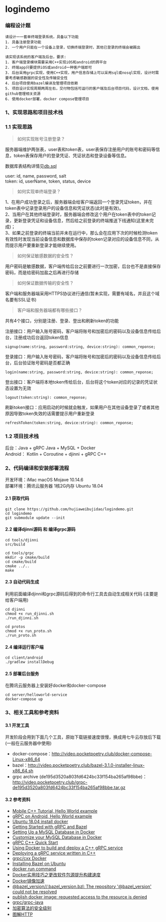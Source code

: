 # logindemo

### 编程设计题

```
请设计⼀一套单终端登录系统，具备以下功能
1. 具备注册登录功能
2. ⼀个用户只能在⼀个设备上登录，切换终端登录时，其他已登录的终端会被踢出

请实现该系统的客户端及后台，要求:
1. 客户端登录模块需要采用C++实现iOS和android的跨平台
2. 终端app只要提供iOS或android⼀种客户端即可
3. 后台采⽤grpc实现，使用C++实现，⽤户信息存储上可以采⽤sql或nosql实现，设计时需要考虑敏感数据的安全性及传输安全性
4. 后台项⽬使用bazel编译及管理项目依赖
5. 项⽬设计实现周期两周左右，交付物包括可运行的客户端及后台项目代码，设计文档，使用github管理相关资源
6. 使⽤docker部署，docker compose管理项⽬
```

### 1、实现思路和项目技术栈

### 1.1 实现思路

> 如何实现账号注册登录？

服务器端维护两张表，user表和token表，user表保存注册用户的账号和密码等信息，token表保存用户的登录凭证、凭证状态和登录设备等信息。

数据库表结构详情见[db.sql](server/helloworld-service/mysql/database/db.sql)

user: id, name, password, salt    
token: id, userName, token, status, device

> 如何实现单终端登录？

1、在用户成功登录之后，服务器端会给客户端返回一个登录凭证token，并在token表中记录登录用户的设备信息和凭证状态(此时是有效)。    
2、当用户在其他终端登录时，服务器端会修改这个用户在token表中的token记录，更新登录凭证和设备信息，然后给之前登录的终端推送下线通知(这里未完成)；    
3、如果之前登录的终端当前并未在运行中，那么会在应用下次的时候检测token有效性时发现当前设备信息和数据库中保存的token记录对应的设备信息不同，从而提示用户要重新登录才能继续使用。

> 如何保证敏感数据的安全性？

用户密码是敏感数据，客户端传给后台之前要进行一次加密，后台也不是直接保存密码，而是给密码加盐之后再进行存储

> 如何保证数据传输的安全性？

客户端和服务器端采用HTTPS协议进行通信(暂未实现，需要有域名，并且这个域名要有SSL证书)

> 客户端和服务器端都有哪些接口？

共有4个接口，分别是注册、登录、登出和刷新token的功能

注册接口：用户输入账号密码，客户端将账号和加密后的密码以及设备信息传给后台，注册成功后台返回token信息    
```
signup(name:string, password:string, device:string): common_reponse;
```

登录接口：用户输入账号密码，客户端将账号和加密后的密码以及设备信息传给后台，后台验证账号密码是否都正确    
```
login(name:string, password:string, device:string): common_reponse;
````

登出接口：客户端将本地token传给后台，后台将这个token对应的记录的凭证状态设置为无效    
```
logout(token:string): common_reponse;
```

刷新token接口：应用启动的时候就会触发，如果用户在其他设备登录了或者其他原因导致token失效的话需要提示用户重新登录    
```
refreshToken(token:string, device:string): common_reponse;
```

### 1.2 项目技术栈

后台：Java + gRPC Java + MySQL + Docker    
Android： Kotlin + Coroutine + djinni + gRPC C++

### 2、代码编译和安装部署流程

开发环境：iMac macOS Mojave 10.14.6     
部署环境：腾讯云服务器 1核2G内存 Ubuntu 18.04

#### 2.1 获取代码

```
git clone https://github.com/hujiaweibujidao/logindemo.git
cd logindemo
git submodule update --init
```

#### 2.2 编译djinni源码 和 编译grpc源码

```
cd tools/djinni
src/build

cd tools/grpc
mkdir -p cmake/build
cd cmake/build
cmake ../..
make
```

#### 2.3 自动代码生成

利用前面编译djinni和grpc源码后得到的命令行工具去自动生成相关代码 (主要是给客户端用)

```
cd djinni
chmod +x run_djinni.sh
./run_djinni.sh

cd protos
chmod +x run_proto.sh
./run_proto.sh
```

#### 2.4 编译运行客户端

```
cd client/android
./gradlew installDebug
```

#### 2.5 部署后台服务

在腾讯云服务器上安装好docker和docker-compose

```
cd server/helloworld-service
docker-compose up
```

### 3、相关工具和参考资料

#### 3.1 开发工具

开发阶段会用到下面几个工具，原始下载链接速度很慢，换成用七牛云存放后下载(一般在云服务器中使用)

- docker-compose：http://video.pocketpoetry.club/docker-compose-Linux-x86_64
- bazel：http://video.pocketpoetry.club/bazel-3.1.0-installer-linux-x86_64.sh
- grpc archive (de195d3520a803fd6424bc33f154ba265af98bbe)：http://video.pocketpoetry.club/grpc-de195d3520a803fd6424bc33f154ba265af98bbe.tar.gz

#### 3.2 参考资料
- [Mobile C++ Tutorial, Hello World example](http://mobilecpptutorials.com/)
- [gRPC on Android, Hello World example](https://github.com/grpc/grpc/tree/master/examples/android/helloworld)
- [Ubuntu 18.04 install docker](https://zhuanlan.zhihu.com/p/57413820)
- [Getting Started with gRPC and Bazel](https://medium.com/@pencilflip/getting-started-with-grpc-and-bazel-24725fd9e5c2)
- [Setting Up a MySQL Database in Docker](https://medium.com/better-programming/setting-up-mysql-database-in-a-docker-d6c69a3e9afe)
- [Customize your MySQL Database in Docker](https://medium.com/better-programming/customize-your-mysql-database-in-docker-723ffd59d8fb)
- [gRPC C++ Quick Start](https://grpc.io/docs/quickstart/cpp/)
- [Using Docker to build and deploy a C++ gRPC service](https://github.com/hujiaweibujidao/grpc-cpp-docker)
- [Deploying a gRPC service written in C++](https://googlecloudrobotics.github.io/core/how-to/deploying-grpc-service.html)
- [grpc/cxx Docker](https://hub.docker.com/r/grpc/cxx/dockerfile)
- [Installing Bazel on Ubuntu](https://docs.bazel.build/versions/master/install-ubuntu.html)
- [docker run command](https://www.runoob.com/docker/docker-run-command.html)
- [Docker实用技巧之更改软件包源提升构建速度](https://juejin.im/entry/5b558d82f265da0fa644a8ab)
- [Docker镜像加速](https://www.runoob.com/docker/docker-mirror-acceleration.html)
- [@bazel_version//:bazel_version.bzl: The repository '@bazel_version' could not be resolved](https://github.com/grpc/grpc/issues/20511)
- [publish docker image: requested access to the resource is denied](https://stackoverflow.com/a/41984666)
- [grpc/grpc-java](https://github.com/grpc/grpc-java/tree/master/compiler)
- [加密算法的安全级别](https://www.cnblogs.com/davytitan/p/3850321.html)
- [图解HTTP](https://book.douban.com/subject/25863515/)

